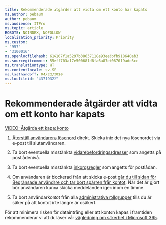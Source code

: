 ```yaml
---
title: Rekommenderade åtgärder att vidta om ett konto har kapats
ms.author: pebaum
author: pebaum
ms.audience: ITPro
ms.topic: article
ROBOTS: NOINDEX, NOFOLLOW
localization_priority: Priority
ms.custom:
- "957"
- "3100016"
ms.openlocfilehash: 616107f1a5297b38637118e93ee6bfb918640ab3
ms.sourcegitcommit: 55eff703a17e500681d8fa6a87eb067019ade3cc
ms.translationtype: HT
ms.contentlocale: sv-SE
ms.lasthandoff: 04/22/2020
ms.locfileid: "43719322"
---
```

# <a name="recommended-steps-to-take-if-an-account-is-compromised"></a>Rekommenderade åtgärder att vidta om ett konto har kapats

[VIDEO: Åtgärda ett kapat konto](https://www.microsoft.com/videoplayer/embed/RE2jvOb?pid=ocpVideo0-innerdiv-oneplayer&amp;postJsllMsg=true&amp;maskLevel=20&amp;autoplay=true)
  
1. [Återställ användarens lösenord](https://docs.microsoft.com/office365/admin/add-users/reset-passwords) direkt. Skicka inte det nya lösenordet via e-post till slutanvändaren.

2. Ta bort eventuella misstänkta [vidarebefordringsadresser](https://docs.microsoft.com/office365/admin/email/configure-email-forwarding) som angetts på postlådenivå.

3. Ta bort eventuella misstänkta [inkorgsregler](https://support.office.com/article/1433E3A0-7FB0-4999-B536-50E05CB67FED) som angetts för postlådan.

4. Om användaren är blockerad från att skicka e-post [går du till sidan för Begränsade användare och tar bort spärren från kontot](https://protection.office.com/?hash=/restrictedusers). När det är gjort bör användaren kunna skicka meddelanden igen inom en timme.

5. Ta bort användarkontot från alla [administrativa rollgrupper](https://docs.microsoft.com//office365/admin/add-users/assign-admin-roles) tills du är säker på att kontot inte längre är osäkert.

För att minimera risken för dataintrång eller att konton kapas i framtiden rekommenderar vi att du läser vår [vägledning om säkerhet i Microsoft 365](https://docs.microsoft.com//office365/securitycompliance/security-roadmap).
  
